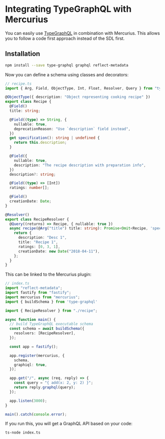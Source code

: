 # Integrating TypeGraphQL with Mercurius

You can easily use [TypeGraphQL](https://github.com/MichalLytek/type-graphql) in combination with Mercurius.
This allows you to follow a code first approach instead of the SDL first.

## Installation

```bash
npm install --save type-graphql graphql reflect-metadata
```

Now you can define a schema using classes and decorators:

```ts
// recipe.ts
import { Arg, Field, ObjectType, Int, Float, Resolver, Query } from "type-graphql";

@ObjectType({ description: "Object representing cooking recipe" })
export class Recipe {
  @Field()
  title: string;

  @Field((type) => String, {
    nullable: true,
    deprecationReason: "Use `description` field instead",
  })
  get specification(): string | undefined {
    return this.description;
  }

  @Field({
    nullable: true,
    description: "The recipe description with preparation info",
  })
  description?: string;

  @Field((type) => [Int])
  ratings: number[];

  @Field()
  creationDate: Date;
}

@Resolver()
export class RecipeResolver {
  @Query((returns) => Recipe, { nullable: true })
  async recipe(@Arg("title") title: string): Promise<Omit<Recipe, 'specification'> | undefined> {
    return {
      description: "Desc 1",
      title: "Recipe 1",
      ratings: [0, 3, 1],
      creationDate: new Date("2018-04-11"),
    };
  }
}
```

This can be linked to the Mercurius plugin:

```ts
// index.ts
import "reflect-metadata";
import fastify from "fastify";
import mercurius from "mercurius";
import { buildSchema } from 'type-graphql'

import { RecipeResolver } from "./recipe";

async function main() {
  // build TypeGraphQL executable schema
  const schema = await buildSchema({
    resolvers: [RecipeResolver],
  });

  const app = fastify();

  app.register(mercurius, {
    schema,
    graphiql: true,
  });

  app.get("/", async (req, reply) => {
    const query = "{ add(x: 2, y: 2) }";
    return reply.graphql(query);
  });

  app.listen(3000);
}

main().catch(console.error);
```

If you run this, you will get a GraphQL API based on your code:

```bash
ts-node index.ts
```
